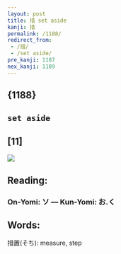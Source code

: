 ```yaml
---
layout: post
title: 措 set aside
kanji: 措
permalink: /1188/
redirect_from:
 - /措/
 - /set aside/
pre_kanji: 1187
nex_kanji: 1189
---
```


## {1188}

## `set aside`

## [11]

<div class="stroke"><img src="E68EAA.png" /></div>

## Reading:

### On-Yomi: ソ &mdash; Kun-Yomi: お.く

## Words:

措置(そち): measure, step

